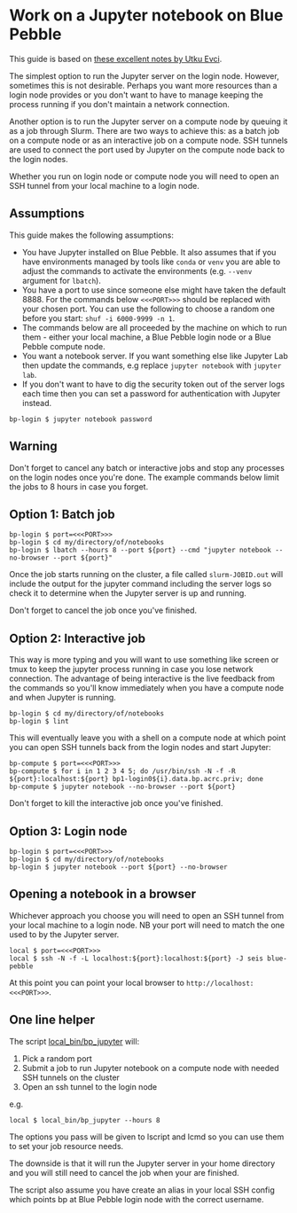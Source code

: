 # Work on a Jupyter notebook on Blue Pebble

This guide is based on [these excellent notes by Utku Evci](http://www.utkuevci.com/notes/port-forwarding/).

The simplest option to run the Jupyter server on the login node.
However, sometimes this is not desirable. Perhaps you want more resources than a login node provides or you don't want to have to manage keeping the process running if you don't maintain a network connection.

Another option is to run the Jupyter server on a compute node by queuing it as a job through Slurm.
There are two ways to achieve this: as a batch job on a compute node or as an interactive job on a compute node.
SSH tunnels are used to connect the port used by Jupyter on the compute node back to the login nodes.

Whether you run on login node or compute node you will need to open an SSH tunnel from your local machine to a login node.

## Assumptions

This guide makes the following assumptions:

* You have Jupyter installed on Blue Pebble. It also assumes that if you have environments managed by tools like `conda` or `venv` you are able to adjust the commands to activate the environments (e.g. `--venv` argument for `lbatch`).
* You have a port to use since someone else might have taken the default 8888. For the commands below `<<<PORT>>>` should be replaced with your chosen port. You can use the following to choose a random one before you start: `shuf -i 6000-9999 -n 1`.
* The commands below are all proceeded by the machine on which to run them - either your local machine, a Blue Pebble login node or a Blue Pebble compute node.
* You want a notebook server. If you want something else like Jupyter Lab then update the commands, e.g replace `jupyter notebook` with `jupyter lab`.
* If you don't want to have to dig the security token out of the server logs each time then you can set a password for authentication with Jupyter instead.

```
bp-login $ jupyter notebook password
```

## Warning

Don't forget to cancel any batch or interactive jobs and stop any processes on the login nodes once you're done. The example commands below limit the jobs to 8 hours in case you forget.

## Option 1: Batch job

```
bp-login $ port=<<<PORT>>>
bp-login $ cd my/directory/of/notebooks
bp-login $ lbatch --hours 8 --port ${port} --cmd "jupyter notebook --no-browser --port ${port}"
```

Once the job starts running on the cluster, a file called `slurm-JOBID.out` will include the output for the jupyter command including the server logs so check it to determine when the Jupyter server is up and running.

Don't forget to cancel the job once you've finished.

## Option 2: Interactive job

This way is more typing and you will want to use something like screen or tmux to keep the jupyter process running in case you lose network connection. The advantage of being interactive is the live feedback from the commands so you'll know immediately when you have a compute node and when Jupyter is running.

```
bp-login $ cd my/directory/of/notebooks
bp-login $ lint
```

This will eventually leave you with a shell on a compute node at which point you can open SSH tunnels back from the login nodes and start Jupyter:

```
bp-compute $ port=<<<PORT>>>
bp-compute $ for i in 1 2 3 4 5; do /usr/bin/ssh -N -f -R ${port}:localhost:${port} bp1-login0${i}.data.bp.acrc.priv; done
bp-compute $ jupyter notebook --no-browser --port ${port}
```

Don't forget to kill the interactive job once you've finished.

## Option 3: Login node

```
bp-login $ port=<<<PORT>>>
bp-login $ cd my/directory/of/notebooks
bp-login $ jupyter notebook --port ${port} --no-browser
```

## Opening a notebook in a browser

Whichever approach you choose you will need to open an SSH tunnel from your local machine to a login node.
NB your port will need to match the one used to by the Jupyter server.

```
local $ port=<<<PORT>>>
local $ ssh -N -f -L localhost:${port}:localhost:${port} -J seis blue-pebble
```

At this point you can point your local browser to `http://localhost:<<<PORT>>>`.

## One line helper

The script [local_bin/bp_jupyter](../local_bin/bp_jupyter) will:
1. Pick a random port
2. Submit a job to run Jupyter notebook on a compute node with needed SSH tunnels on the cluster
3. Open an ssh tunnel to the login node

e.g.
```
local $ local_bin/bp_jupyter --hours 8
```
The options you pass will be given to lscript and lcmd so you can use them to set your job resource needs.

The downside is that it will run the Jupyter server in your home directory and you will still need to cancel the job when your are finished.

The script also assume you have create an alias in your local SSH config which points bp at Blue Pebble login node with the correct username.
